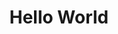 <!DOCTYPE html>
<head> 
       <h1 align = "center"> Hello World </h1>
<style>    
       <Hello World>
              color: #6699ff;
              </Hello World>
       </style>       
</head>
